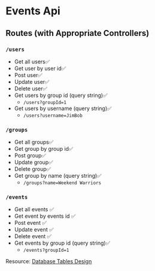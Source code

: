 # Events Api

## Routes (with Appropriate Controllers)

### `/users`

- Get all users✅
- Get user by user id✅
- Post user✅
- Update user✅
- Delete user✅
- Get users by group id (query string)✅
  - `/users?groupId=1`
- Get users by username (query string)✅
  - `/users?username=JimBob`

### `/groups`

- Get all groups✅
- Get group by group id✅
- Post group✅
- Update group✅
- Delete group✅
- Get group by name (query string)✅
  - `/groups?name=Weekend Warriors`

### `/events`

- Get all events ✅
- Get event by events id ✅
- Post event ✅
- Update event ✅
- Delete event ✅
- Get events by group id (query string)✅
  - `/events?groupId=1`

Resource:
[Database Tables Design](https://docs.google.com/presentation/d/1hhhONPnKfxotoaStLsFVPMhondxvifOlVBJBpZfzdQc/edit#slide=id.p)
